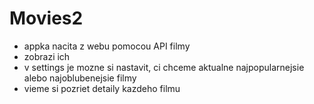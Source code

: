 # Movies2

- appka nacita z webu pomocou API filmy
- zobrazi ich
- v settings je mozne si nastavit, ci chceme aktualne najpopularnejsie alebo najoblubenejsie filmy
- vieme si pozriet detaily kazdeho filmu
